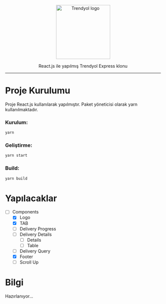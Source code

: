 <p align="center">
    <img width="175" src="https://i.hizliresim.com/tb60ara.png" alt="Trendyol logo">
</p>
<p align="center">
  React.js ile yapılmış Trendyol Express klonu
</p>

---

# Proje Kurulumu

Proje React.js kullanılarak yapılmıştır. Paket yöneticisi olarak yarn kullanılmaktadır.

### Kurulum:

```bash
yarn
```

### Geliştirme:

```bash
yarn start
```

### Build:

```bash
yarn build
```

# Yapılacaklar

- [ ] Components
    - [x] Logo
    - [x] TAB
    - [ ] Delivery Progress
    - [ ] Delivery Details
      - [ ] Details
      - [ ] Table
    - [ ] Delivery Query
    - [x] Footer
    - [ ] Scroll Up

# Bilgi

Hazırlanıyor...
